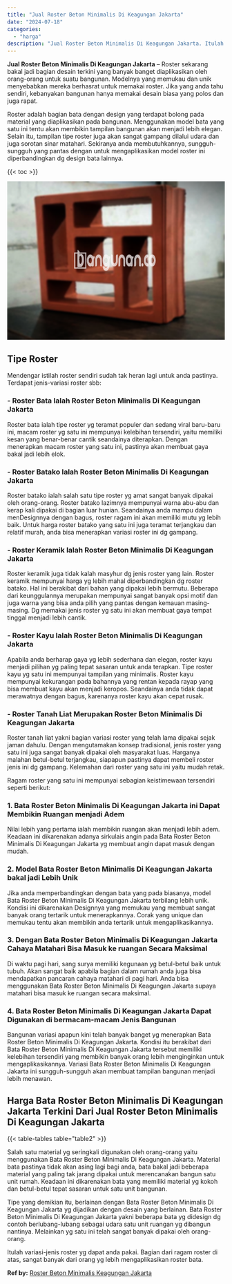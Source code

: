 ```yaml
---
title: "Jual Roster Beton Minimalis Di Keagungan Jakarta"
date: "2024-07-18"
categories: 
  - "harga"
description: "Jual Roster Beton Minimalis Di Keagungan Jakarta. Itulah variasi-jenis roster yg dapat anda pakai. Bagian dari ragam roster di atas, sangat banyak dari orang..."
---
```


**Jual Roster Beton Minimalis Di Keagungan Jakarta** – Roster sekarang bakal jadi bagian desain terkini yang banyak banget diaplikasikan oleh orang-orang untuk suatu bangunan. Modelnya yang memukau dan unik menyebabkan mereka berhasrat untuk memakai roster. Jika yang anda tahu sendiri, kebanyakan bangunan hanya memakai desain biasa yang polos dan juga rapat.

Roster adalah bagian bata dengan design yang terdapat bolong pada material yang diaplikasikan pada bangunan. Menggunakan model bata yang satu ini tentu akan membikin tampilan bangunan akan menjadi lebih elegan. Selain itu, tampilan tipe roster juga akan sangat gampang dilalui udara dan juga sorotan sinar matahari. Sekiranya anda membutuhkannya, sungguh-sungguh yang pantas dengan untuk mengaplikasikan model roster ini diperbandingkan dg design bata lainnya.

{{< toc >}}

![Jual Roster Beton Minimalis Di Keagungan Jakarta](/images/bata-roster-minimalis-12.png)

## Tipe Roster

Mendengar istilah roster sendiri sudah tak heran lagi untuk anda pastinya. Terdapat jenis-variasi roster sbb:

### \- Roster Bata Ialah Roster Beton Minimalis Di Keagungan Jakarta

Roster bata ialah tipe roster yg teramat populer dan sedang viral baru-baru ini, macam roster yg satu ini mempunyai kelebihan tersendiri, yaitu memiliki kesan yang benar-benar cantik seandainya diterapkan. Dengan menerapkan macam roster yang satu ini, pastinya akan membuat gaya bakal jadi lebih elok.

### \- Roster Batako Ialah Roster Beton Minimalis Di Keagungan Jakarta

Roster batako ialah salah satu tipe roster yg amat sangat banyak dipakai oleh orang-orang. Roster batako lazimnya mempunyai warna abu-abu dan kerap kali dipakai di bagian luar hunian. Seandainya anda mampu dalam menDesignnya dengan bagus, roster ragam ini akan memiliki mutu yg lebih baik. Untuk harga roster batako yang satu ini juga teramat terjangkau dan relatif murah, anda bisa menerapkan variasi roster ini dg gampang.

### \- Roster Keramik Ialah Roster Beton Minimalis Di Keagungan Jakarta

Roster keramik juga tidak kalah masyhur dg jenis roster yang lain. Roster keramik mempunyai harga yg lebih mahal diperbandingkan dg roster batako. Hal ini berakibat dari bahan yang dipakai lebih bermutu. Beberapa dari keunggulannya merupakan mempunyai sangat banyak opsi motif dan juga warna yang bisa anda pilih yang pantas dengan kemauan masing-masing. Dg memakai jenis roster yg satu ini akan membuat gaya tempat tinggal menjadi lebih cantik.

### \- Roster Kayu Ialah Roster Beton Minimalis Di Keagungan Jakarta

Apabila anda berharap gaya yg lebih sederhana dan elegan, roster kayu menjadi pilihan yg paling tepat sasaran untuk anda terapkan. Tipe roster kayu yg satu ini mempunyai tampilan yang minimalis. Roster kayu mempunyai kekurangan pada bahannya yang rentan kepada rayap yang bisa membuat kayu akan menjadi keropos. Seandainya anda tidak dapat merawatnya dengan bagus, karenanya roster kayu akan cepat rusak.

### \- Roster Tanah Liat Merupakan Roster Beton Minimalis Di Keagungan Jakarta

Roster tanah liat yakni bagian variasi roster yang telah lama dipakai sejak jaman dahulu. Dengan mengutamakan konsep tradisional, jenis roster yang satu ini juga sangat banyak dipakai oleh masyarakat luas. Harganya malahan betul-betul terjangkau, siapapun pastinya dapat membeli roster jenis ini dg gampang. Kelemahan dari roster yang satu ini yaitu mudah retak.

Ragam roster yang satu ini mempunyai sebagian keistimewaan tersendiri seperti berikut:

### 1\. Bata Roster Beton Minimalis Di Keagungan Jakarta ini Dapat Membikin Ruangan menjadi Adem

Nilai lebih yang pertama ialah membikin ruangan akan menjadi lebih adem. Keadaan ini dikarenakan adanya sirkulais angin pada Bata Roster Beton Minimalis Di Keagungan Jakarta yg membuat angin dapat masuk dengan mudah.

### 2\. Model Bata Roster Beton Minimalis Di Keagungan Jakarta bakal jadi Lebih Unik

Jika anda memperbandingkan dengan bata yang pada biasanya, model Bata Roster Beton Minimalis Di Keagungan Jakarta terbilang lebih unik. Kondisi ini dikarenakan Designnya yang memukau yang membuat sangat banyak orang tertarik untuk menerapkannya. Corak yang unique dan memukau tentu akan membikin anda tertarik untuk mengaplikasikannya.

### 3\. Dengan Bata Roster Beton Minimalis Di Keagungan Jakarta Cahaya Matahari Bisa Masuk ke ruangan Secara Maksimal

Di waktu pagi hari, sang surya memiliki kegunaan yg betul-betul baik untuk tubuh. Akan sangat baik apabila bagian dalam rumah anda juga bisa mendapatkan pancaran cahaya matahari di pagi hari. Anda bisa menggunakan Bata Roster Beton Minimalis Di Keagungan Jakarta supaya matahari bisa masuk ke ruangan secara maksimal.

### 4\. Bata Roster Beton Minimalis Di Keagungan Jakarta Dapat Digunakan di bermacam-macam Jenis Bangunan

Bangunan variasi apapun kini telah banyak banget yg menerapkan Bata Roster Beton Minimalis Di Keagungan Jakarta. Kondisi itu berakibat dari Bata Roster Beton Minimalis Di Keagungan Jakarta tersebut memiliki kelebihan tersendiri yang membikin banyak orang lebih menginginkan untuk mengaplikasikannya. Variasi Bata Roster Beton Minimalis Di Keagungan Jakarta ini sungguh-sungguh akan membuat tampilan bangunan menjadi lebih menawan.

## Harga Bata Roster Beton Minimalis Di Keagungan Jakarta Terkini Dari Jual Roster Beton Minimalis Di Keagungan Jakarta

{{< table-tables table="table2" >}}

Salah satu material yg seringkali digunakan oleh orang-orang yaitu menggunakan Bata Roster Beton Minimalis Di Keagungan Jakarta. Material bata pastinya tidak akan asing lagi bagi anda, bata bakal jadi beberapa material yang paling tak jarang dipakai untuk merencanakan bangun satu unit rumah. Keadaan ini dikarenakan bata yang memiliki material yg kokoh dan betul-betul tepat sasaran untuk satu unit bangunan.

Tipe yang demikian itu, berlainan dengan Bata Roster Beton Minimalis Di Keagungan Jakarta yg dijadikan dengan desain yang berlainan. Bata Roster Beton Minimalis Di Keagungan Jakarta yakni beberapa bata yg didesign dg contoh berlubang-lubang sebagai udara satu unit ruangan yg dibangun nantinya. Melainkan yg satu ini telah sangat banyak dipakai oleh orang-orang.

Itulah variasi-jenis roster yg dapat anda pakai. Bagian dari ragam roster di atas, sangat banyak dari orang yg lebih mengaplikasikan roster bata.

**Ref by:** [Roster Beton Minimalis Keagungan Jakarta](https://id.wikipedia.org/wiki/Roster)
